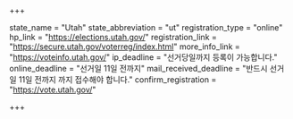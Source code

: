 +++

state_name = "Utah"
state_abbreviation = "ut"
registration_type = "online"
hp_link = "https://elections.utah.gov/"
registration_link = "https://secure.utah.gov/voterreg/index.html"
more_info_link = "https://voteinfo.utah.gov/"
ip_deadline = "선거당일까지 등록이 가능합니다."
online_deadline = "선거일 11일 전까지"
mail_received_deadline = "반드시 선거일 11일 전까지 까지 접수해야 합니다."
confirm_registration = "https://vote.utah.gov/"

+++